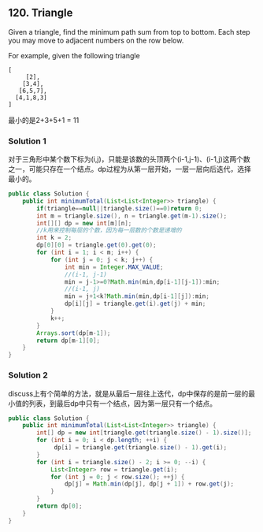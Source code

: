 ## 120. Triangle
Given a triangle, find the minimum path sum from top to bottom. Each step you may move to adjacent numbers on the row below.

For example, given the following triangle

```
[
     [2],
    [3,4],
   [6,5,7],
  [4,1,8,3]
]
```
最小的是2+3+5+1 = 11

### Solution 1
对于三角形中某个数下标为(i,j)，只能是该数的头顶两个(i-1,j-1)、(i-1,j)这两个数之一，可能只存在一个结点。dp过程为从第一层开始，一层一层向后迭代，选择最小的。

```java
public class Solution {
    public int minimumTotal(List<List<Integer>> triangle) {
        if(triangle==null||triangle.size()==0)return 0;
        int m = triangle.size(), n = triangle.get(m-1).size();
        int[][] dp = new int[m][n];
        //k用来控制每层的个数，因为每一层数的个数是递增的
        int k = 2;
        dp[0][0] = triangle.get(0).get(0);
        for (int i = 1; i < m; i++) {
            for (int j = 0; j < k; j++) {
                int min = Integer.MAX_VALUE;
                //(i-1, j-1)
                min = j-1>=0?Math.min(min,dp[i-1][j-1]):min;
                //(i-1, j)
                min = j+1<k?Math.min(min,dp[i-1][j]):min;
                dp[i][j] = triangle.get(i).get(j) + min;
            }
            k++;
        }
        Arrays.sort(dp[m-1]);
        return dp[m-1][0];
    }
}
```
### Solution 2
discuss上有个简单的方法，就是从最后一层往上迭代，dp中保存的是前一层的最小值的列表，到最后dp中只有一个结点，因为第一层只有一个结点。

```java
public class Solution {
    public int minimumTotal(List<List<Integer>> triangle) {
        int[] dp = new int[triangle.get(triangle.size() - 1).size()];
        for (int i = 0; i < dp.length; ++i) {
             dp[i] = triangle.get(triangle.size() - 1).get(i);
        }
        for (int i = triangle.size() - 2; i >= 0; --i) {
            List<Integer> row = triangle.get(i);
            for (int j = 0; j < row.size(); ++j) {
                dp[j] = Math.min(dp[j], dp[j + 1]) + row.get(j);
            }
        }
        return dp[0];
    }
}
```